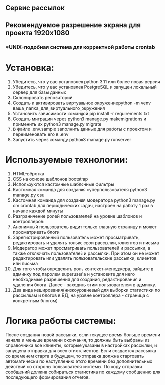 ## Сервис рассылок

## Рекомендуемое разрешение экрана для проекта 1920х1080

### *UNIX-подобная система для корректной работы crontab

# Установка:
1. Убедитесь, что у вас установлен python 3.11 или более новая версия
2. Убедитесь, что у вас установлен PostgreSQL и запущен локальный сервер для базы данных
3. Склонировать репозиторий
4. Создать и активировать виртуальное окружениеpython -m venv ваша_папка_для_виртуального_окружения
5. Установить зависимости командой pip install -r requirements.txt
6. Создать миграции через python3 manage.py makemigrations и применить их python3 manage.py migrate
7. В файле .env.sample заполнить данные для работы с проектом и переименовать его в .env
8. Запустить через команду python3 manage.py runserver

# Используемые технологии:
1. HTML-вёрстка
2. CSS на основе шаблонов bootstrap
3. Используются кастомные шаблонные фильтры
4. Кастомная команда для создания суперпользователя python3 manage.py csu
5. Кастомная команда для создания модератора python3 manage.py cm
crontab для периодических задач, настроен на работу 1 раз в начале каждой минуты
6. Разграничение ролей пользователей на уровне шаблонов и контроллеров:
7. Анонимный пользователь видит только главную страницу и может просматривать блоги
8. Зарегистрированный пользователь может просматривать, редактировать и удалять только свои рассылки, клиентов и письма
9. Модератор может просматривать пользователей и рассылки, а также отключать пользователей и рассылки. При этом он не может редактировать или удалять пользовательские рассылки, клиентов или письма
10. Для того чтобы определить роль контекст-менеджера, зайдите в админку под паролем superuser'a и установите для него необходимые разрешения для создания, редактирования и удаления блога. Далее - заходить этим пользователем в админку.
11. Два вида кеширования(низкоуровневый для выборки статистики по рассылкам и блогов в БД, на уровне контроллера - страница с конкретным блогом)
# Логика работы системы:
После создания новой рассылки, если текущее время больше времени начала и меньше времени окончания, то должны быть выбраны из справочника все клиенты, которые указаны в настройках рассылки, и запущена отправка для всех этих клиентов.
Если создается рассылка со временем старта в будущем, то отправка должна стартовать автоматически по наступлению этого времени без дополнительных действий со стороны пользователя системы.
По ходу отправки сообщений должна собираться статистика по каждому сообщению для последующего формирования отчетов.